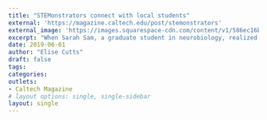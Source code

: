 ```yaml
---
title: "STEMonstrators connect with local students"
external: 'https://magazine.caltech.edu/post/stemonstrators'
external_image: 'https://images.squarespace-cdn.com/content/v1/586ec16bb3db2b558ebfec60/1559162509477-GKUT1MC5LHIG53W6S07D/ke17ZwdGBToddI8pDm48kGa2O6GOq_tB3pt7F4IHDuxZw-zPPgdn4jUwVcJE1ZvWQUxwkmyExglNqGp0IvTJZUJFbgE-7XRK3dMEBRBhUpzIgQ30pFn6eJKmM1rHTez-fR5NxV1_B8Ff8grXSk5cEmVICF_Vh0a4fL8wadw0fmg/STEMonstration_at_Blair_High_School-1625.jpg?format=1500w'
excerpt: "When Sarah Sam, a graduate student in neurobiology, realized that some of Caltech’s Pasadena neighbors knew nothing about the Institute, she decided to do something about it."
date: 2019-06-01
author: "Elise Cutts"
draft: false
tags:
categories:
outlets:
- Caltech Magazine
# layout options: single, single-sidebar
layout: single
---
```


